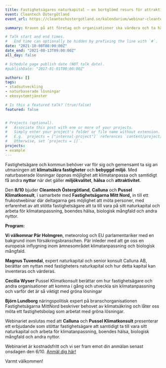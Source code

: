 ```yaml
---
title: Fastighetsägares naturkapital – en bortglömd resurs för attraktiva och klimatsäkra fastigheter
event: Cleantech Östergötland
event_url: https://cleantechostergotland.se/kalendarium/webinar-cleantech-ostergotland-kunskap-acceleratorn-i-transformationen-for-hallbar-utveckling-5

summary: Kraven på att företag och organisationer ska värdera och ta hänsyn till ekosystemtjänster ökar snabbt – genom myndighetskrav, lagstiftning och inte minst dess centrala roll i Aganda 2030 och de Globala hållbarhetsmålen. Under denna heldagsutbildning får du lära dig hur du kartlägger, mäter och värderar ekosystemtjänster utifrån verktyg, metoder och utredningar och hur resultatet av dessa kan användas i allt från beslutsprocesser till hållbarhets­redo­visningar och kommunikation.

# Talk start and end times.
#   End time can optionally be hidden by prefixing the line with `#`.
date: "2021-10-08T08:00:00Z"
date_end: "2021-08-13T09:00:00Z"
all_day: false

# Schedule page publish date (NOT talk date).
#publishDate: "2017-01-01T00:00:00Z"

authors: []
tags: 
- stadsutveckling
- naturbaserade lösningar
- ekosystemtjänster

# Is this a featured talk? (true/false)
featured: false


# Projects (optional).
#   Associate this post with one or more of your projects.
#   Simply enter your project's folder or file name without extension.
#   E.g. `projects = ["internal-project"]` references `content/project/deep-learning/index.md`.
#   Otherwise, set `projects = []`.
projects:
- example
---
```




Fastighetsägare och kommun behöver var för sig och gemensamt ta sig an utmaningen att **klimatsäkra fastigheter** och **bebyggd miljö**. Med naturbaserade lösningar öppnas möjlighet att klimatanpassa och samtidigt få andra **nyttor** när det gäller **miljökvalitet**, **hälsa** och **attraktivitet**.

Den **8/10** bjuder **Cleantech Östergötland**, **Calluna** och **Pussel Klimatkonsult**, i samarbete med **Fastighetsägarna Mitt Nord,** in till ett frukostwebinar där deltagarna ges möjlighet att möta personer, med erfarenhet av att stötta fastighetsägare att ta till vara på sitt naturkapital och arbeta för klimatanpassning, boendes hälsa, biologisk mångfald och andra nyttor.

**Program:**

**Vi välkomnar Pär Holmgren**, meteorolog och EU parlamentariker med en bakgrund inom försäkringsbranschen. Pär inleder med att ge oss en europeisk inflygning inom ämnesområdet klimatanpassning och biologisk mångfald.

**Magnus Tuvendal**, expert naturkapital och senior konsult Calluna AB, berättar om nyttan med fastigheters naturkapital och hur detta kapital kan inventeras och värderas.

**Cecilia Wyser** Pussel Klimatkonsult berättar om hur fastighetsägare och andra organisationer att komma i gång och utveckla sin klimatanpassning och varför det är så viktigt med gröna lösningar

**Björn Lundborg** näringspolitisk expert på branschorganisationen Fastighetsägarna MittNord beskriver behovet av klimatsäkring och låter oss möta ett fastighetsbolag som arbetat med gröna lösningar.

Webinariet avslutas med att **Calluna** och **Pussel Klimatkonsult** presenterar ett erbjudande som stöttar fastighetsägare att samtidigt ta till vara sitt naturkapital och arbeta för klimatanpassning, boendes hälsa, biologisk mångfald och andra nyttor.

Webinariet är kostnadsfritt och vi ser fram emot din anmälan senast onsdagen den 6/10. [Anmäl dig här!](https://simplesignup.se/event/182913)

Varmt välkommen!
